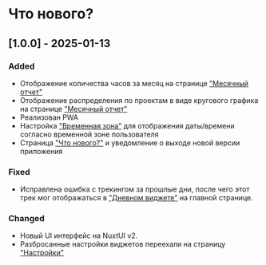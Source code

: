 # Что нового?

## [1.0.0] - 2025-01-13
### Added
- Отображение количества часов за месяц на странице <a href="/monthly-report">"Месячный отчет"</a>
- Отображение распределения по проектам в виде кругового графика на странице <a href="/monthly-report">"Месячный отчет"</a>
- Реализован <span class="text-primary">PWA</span>
- Настройка <a href="/settings">"Временная зона"</a> для отображения даты/времени согласно временной зоне пользователя
- Страница <a href="/changelog">"Что нового?"</a> и уведомление о выходе новой версии приложения

### Fixed
- Исправлена ошибка с трекингом за прошлые дни, после чего этот трек мог отображаться в <a href="/settings">"Дневном виджете"</a> на главной странице.

### Changed
- Новый UI интерфейс на NuxtUI v2.
- Разбросанные настройки виджетов переехали на страницу  <a href="/settings">"Настройки"</a>
